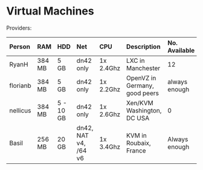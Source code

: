 # Virtual Machines

Providers:

| Person        | RAM     | HDD       | Net        | CPU         | Description                | No. Available
|:------------- |:------  |:--------- |:---------- |:----------  |:-------------------------- |:--------------------------|
| RyanH         | 384 MB  | 5 GB      | dn42 only  | 1x 2.4Ghz   | LXC in Manchester           |12|
| florianb      | 384 MB  | 5 GB      | dn42 only  | 1x 2.2Ghz   | OpenVZ in Germany, good peers | always enough
| nellicus      | 384 MB  | 5 - 10 GB | dn42 only  | 1x 2.6Ghz   | Xen/KVM Washington, DC USA | 0
|Basil          | 256 MB  | 20 GB | dn42, NAT v4, /64 v6  | 1x 3.4Ghz   | KVM in Roubaix, France | Always enough